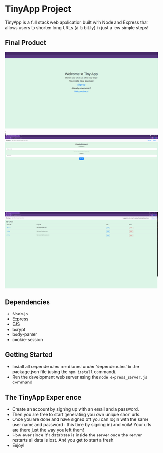 # TinyApp Project

TinyApp is a full stack web application built with Node and Express that allows users to shorten long URLs (à la bit.ly) in just a few simple steps!

## Final Product
!["Welcome Page"](./images/Welcome.png?raw=true  "Welcome to TinyApp!");
!["Register Page"](./images/Register.png?raw=true  "Create an account")
!["Index Page"](./images/Index.png?raw=true  "And store all the urls under your account safely!")

## Dependencies

- Node.js
- Express
- EJS
- bcrypt
- body-parser
- cookie-session

## Getting Started

- Install all dependencies mentioned under 'dependencies' in the package.json file (using the `npm install` command).
- Run the development web server using the `node express_server.js` command.

## The TinyApp Experience

- Create an account by signing up with an email and a password.
- Then you are free to start generating you own unique short urls.
- Once you are done and have signed off you can login with the same user name and password ('this time by signing in) and voila! Your urls are there just the way you left them!
- How ever since it's database is inside the server once the server restarts all data is lost. And you get to start a fresh!
- Enjoy!

